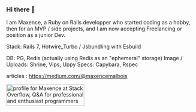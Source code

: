 ### Hi there 👋

I am Maxence, a Ruby on Rails developper who started coding as a hobby, then for an MVP / side projects, and I am now accepting Freelancing or position as a junior Dev.

Stack: Rails 7, Hotwire_Turbo / Jsbundling with Esbuild

DB: PG, Redis (actually using Redis as an "ephemeral" storage)
Image / Uploads: Shrine, Vips, Uppy
Specs: Capybara, Rspec

articles : https://medium.com/@maxencemalbois

<a href="https://stackoverflow.com/users/957185/maxence"><img src="https://stackoverflow.com/users/flair/957185.png" width="208" height="58" alt="profile for Maxence at Stack Overflow, Q&amp;A for professional and enthusiast programmers" title="profile for Maxence at Stack Overflow, Q&amp;A for professional and enthusiast programmers"></a>

<!--
**maxence33/maxence33** is a ✨ _special_ ✨ repository because its `README.md` (this file) appears on your GitHub profile.

Here are some ideas to get you started:

- 🔭 I’m currently working on ...
- 🌱 I’m currently learning ...
- 👯 I’m looking to collaborate on ...
- 🤔 I’m looking for help with ...
- 💬 Ask me about ...
- 📫 How to reach me: ...
- 😄 Pronouns: ...
- ⚡ Fun fact: ...
-->
